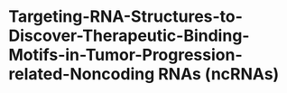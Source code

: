 # Targeting-RNA-Structures-to-Discover-Therapeutic-Binding-Motifs-in-Tumor-Progression-related-Noncoding RNAs (ncRNAs)
